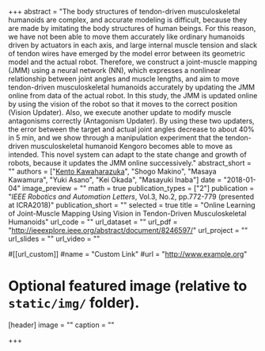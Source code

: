 +++
abstract = "The body structures of tendon-driven musculoskeletal humanoids are complex, and accurate modeling is difficult, because they are made by imitating the body structures of human beings. For this reason, we have not been able to move them accurately like ordinary humanoids driven by actuators in each axis, and large internal muscle tension and slack of tendon wires have emerged by the model error between its geometric model and the actual robot. Therefore, we construct a joint-muscle mapping (JMM) using a neural network (NN), which expresses a nonlinear relationship between joint angles and muscle lengths, and aim to move tendon-driven musculoskeletal humanoids accurately by updating the JMM online from data of the actual robot. In this study, the JMM is updated online by using the vision of the robot so that it moves to the correct position (Vision Updater). Also, we execute another update to modify muscle antagonisms correctly (Antagonism Updater). By using these two updaters, the error between the target and actual joint angles decrease to about 40% in 5 min, and we show through a manipulation experiment that the tendon-driven musculoskeletal humanoid Kengoro becomes able to move as intended. This novel system can adapt to the state change and growth of robots, because it updates the JMM online successively."
abstract_short = ""
authors = ["<u>Kento Kawaharazuka</u>", "Shogo Makino", "Masaya Kawamura", "Yuki Asano", "Kei Okada", "Masayuki Inaba"]
date = "2018-01-04"
image_preview = ""
math = true
publication_types = ["2"]
publication = "*IEEE Robotics and Automation Letters*, Vol.3, No.2, pp.772-779 (presented at ICRA2018)"
publication_short = ""
selected = true
title = "Online Learning of Joint-Muscle Mapping Using Vision in Tendon-Driven Musculoskeletal Humanoids"
url_code = ""
url_dataset = ""
url_pdf = "http://ieeexplore.ieee.org/abstract/document/8246597/"
url_project = ""
url_slides = ""
url_video = ""

#[[url_custom]]
#name = "Custom Link"
#url = "http://www.example.org"

# Optional featured image (relative to `static/img/` folder).
[header]
image = ""
caption = ""

+++
